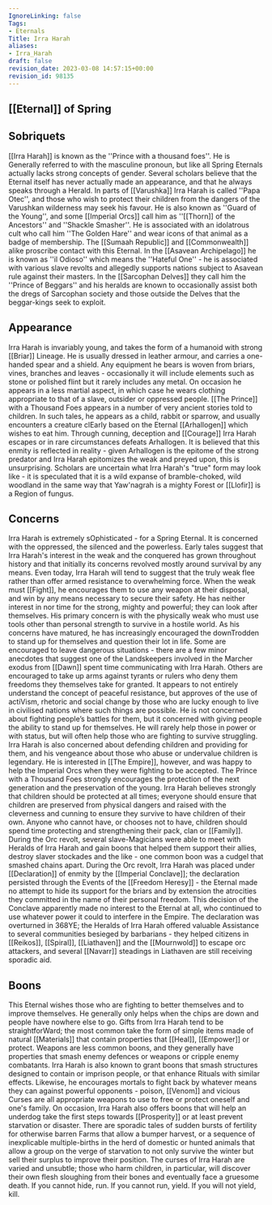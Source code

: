 ```yaml
---
IgnoreLinking: false
Tags:
- Eternals
Title: Irra Harah
aliases:
- Irra_Harah
draft: false
revision_date: 2023-03-08 14:57:15+00:00
revision_id: 98135
---
```


## [[Eternal]] of Spring
## Sobriquets
[[Irra Harah]] is known as the ''Prince with a thousand foes''. He is Generally referred to with the masculine pronoun, but like all Spring Eternals actually lacks strong concepts of gender.
Several scholars believe that the Eternal itself has never actually made an appearance, and that he always speaks through a Herald. In parts of [[Varushka]] Irra Harah is called ''Papa Otec'', and those who wish to protect their children from the dangers of the Varushkan wilderness may seek his favour. He is also known as ''Guard of the Young'', and some [[Imperial Orcs]] call him as ''[[Thorn]] of the Ancestors'' and ''Shackle Smasher''. He is associated with an idolatrous cult who call him ''The Golden Hare'' and wear icons of that animal as a badge of membership.
The [[Sumaah Republic]] and [[Commonwealth]] alike proscribe contact with this Eternal. In the [[Asavean Archipelago]] he is known as ''il Odioso'' which means the ''Hateful One'' - he is associated with various slave revolts and allegedly supports nations subject to Asavean rule against their masters. In the [[Sarcophan Delves]] they call him the ''Prince of Beggars'' and his heralds are known to occasionally assist both the dregs of Sarcophan society and those outside the Delves that the beggar-kings seek to exploit.
## Appearance
Irra Harah is invariably young, and takes the form of a humanoid with strong [[Briar]] Lineage. He is usually dressed in leather armour, and carries a one-handed spear and a shield. Any equipment he bears is woven from briars, vines, branches and leaves - occasionally it will include elements such as stone or polished flint but it rarely includes any metal. On occasion he appears in a less martial aspect, in which case he wears clothing appropriate to that of a slave, outsider or oppressed people.
[[The Prince]] with a Thousand Foes appears in a number of very ancient stories told to children. In such tales, he appears as a child, rabbit or sparrow, and usually encounters a creature clEarly based on the Eternal [[Arhallogen]] which wishes to eat him. Through cunning, deception and [[Courage]] Irra Harah escapes or in rare circumstances defeats Arhallogen. It is believed that this enmity is reflected in reality - given Arhallogen is the epitome of the strong predator and Irra Harah epitomizes the weak and preyed upon, this is unsurprising.
Scholars are uncertain what Irra Harah's "true" form may look like - it is speculated that it is a wild expanse of bramble-choked, wild woodland in the same way that Yaw'nagrah is a mighty Forest or [[Llofir]] is a Region of fungus.
## Concerns
Irra Harah is extremely sOphisticated - for a Spring Eternal. It is concerned with the oppressed, the silenced and the powerless. Early tales suggest that Irra Harah's interest in the weak and the conquered has grown throughout history and that initially its concerns revolved mostly around survival by any means. Even today, Irra Harah will tend to suggest that the truly weak flee rather than offer armed resistance to overwhelming force. When the weak must [[Fight]], he encourages them to use any weapon at their disposal, and win by any means necessary to secure their safety.
He has neither interest in nor time for the strong, mighty and powerful; they can look after themselves. His primary concern is with the physically weak who must use tools other than personal strength to survive in a hostile world. As his concerns have matured, he has increasingly encouraged the downTrodden to stand up for themselves and question their lot in life. Some are encouraged to leave dangerous situations - there are a few minor anecdotes that suggest one of the Landskeepers involved in the Marcher exodus from [[Dawn]] spent time communicating with Irra Harah. Others are encouraged to take up arms against tyrants or rulers who deny them freedoms they themselves take for granted. It appears to not entirely understand the concept of peaceful resistance, but approves of the use of actiVism, rhetoric and social change by those who are lucky enough to live in civilised nations where such things are possible.
He is not concerned about fighting people’s battles for them, but it concerned with giving people the ability to stand up for themselves. He will rarely help those in power or with status, but will often help those who are fighting to survive struggling. Irra Harah is also concerned about defending children and providing for them, and his vengeance about those who abuse or undervalue children is legendary. He is interested in [[The Empire]], however, and was happy to help the Imperial Orcs when they were fighting to be accepted. 
The Prince with a Thousand Foes strongly encourages the protection of the next generation and the preservation of the young. Irra Harah believes strongly that children should be protected at all times; everyone should ensure that children are preserved from physical dangers and raised with the cleverness and cunning to ensure they survive to have children of their own. Anyone who cannot have, or chooses not to have, children should spend time protecting and strengthening their pack, clan or [[Family]].
During the Orc revolt, several slave-Magicians were able to meet with Heralds of Irra Harah and gain boons that helped them support their allies, destroy slaver stockades and the like - one common boon was a cudgel that smashed chains apart. During the Orc revolt, Irra Harah was placed under [[Declaration]] of enmity by the [[Imperial Conclave]]; the declaration persisted through the Events of the [[Freedom Heresy]] - the Eternal made no attempt to hide its support for the briars and by extension the atrocities they committed in the name of their personal freedom. This decision of the Conclave apparently made no interest to the Eternal at all, who continued to use whatever power it could to interfere in the Empire. 
The declaration was overturned in 368YE; the Heralds of Irra Harah offered valuable Assistance to several communities besieged by barbarians - they helped citizens in [[Reikos]], [[Spiral]], [[Liathaven]] and the [[Mournwold]] to escape orc attackers, and several [[Navarr]] steadings in Liathaven are still receiving sporadic aid.
## Boons
This Eternal wishes those who are fighting to better themselves and to improve themselves. He generally only helps when the chips are down and people have nowhere else to go. Gifts from Irra Harah tend to be straightforWard; the most common take the form of simple items made of natural [[Materials]] that contain properties that [[Heal]], [[Empower]] or protect. Weapons are less common boons, and they generally have properties that smash enemy defences or weapons or cripple enemy combatants.
Irra Harah is also known to grant boons that smash structures designed to contain or imprison people, or that enhance Rituals with similar effects. Likewise, he encourages mortals to fight back by whatever means they can against powerful opponents - poison, [[Venom]] and vicious Curses are all appropriate weapons to use to free or protect oneself and one's family.
On occasion, Irra Harah also offers boons that will help an underdog take the first steps towards [[Prosperity]] or at least prevent starvation or disaster. There are sporadic tales of sudden bursts of fertility for otherwise barren Farms that allow a bumper harvest, or a sequence of inexplicable multiple-births in the herd of domestic or hunted animals that allow a group on the verge of starvation to not only survive the winter but sell their surplus to improve their position.
The curses of Irra Harah are varied and unsubtle; those who harm children, in particular, will discover their own flesh sloughing from their bones and eventually face a gruesome death.
If you cannot hide, run.
If you cannot run, yield.
If you will not yield, kill.
